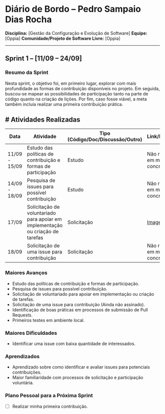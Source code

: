 # Diário de Bordo – Pedro Sampaio Dias Rocha

**Disciplina:** \[Gestão da Configuração e Evolução de Software]
**Equipe:** \[Oppia]
**Comunidade/Projeto de Software Livre:** \[Oppia]

---

## Sprint 1 – \[11/09 – 24/09]

### Resumo da Sprint

Nesta sprint, o objetivo foi, em primeiro lugar, explorar com mais profundidade as formas de contribuição disponíveis no projeto. Em seguida, buscou-se mapear as possibilidades de participação tanto na parte de código quanto na criação de lições. Por fim, caso fosse viável, a meta também incluía realizar uma primeira contribuição prática.

## # Atividades Realizadas

| Data        | Atividade                                                                 | Tipo (Código/Doc/Discussão/Outro) | Link/Referência                          | Status     |
|-------------|---------------------------------------------------------------------------|------------------------------------|-------------------------------------------|------------|
| 11/09 - 15/09 | Estudo das políticas de contribuição e formas de participação            | Estudo                             | Não resultou em material concreto          | Concluído  |
| 14/09 - 18/09 | Pesquisa de issues para possível contribuição                            | Estudo                             | Não resultou em material concreto          | Concluído  |
| 17/09        | Solicitação de voluntariado para apoiar em implementação ou criação de tarefas | Solicitação                        | [Imagem](./imagens/voluntariado.png)      | Concluído  |
| 18/09        | Solicitação de uma issue para contribuição                                | Solicitação                        | Não resultou em material concreto          | Concluído  |


### Maiores Avanços

- Estudo das políticas de contribuição e formas de participação.
- Pesquisa de issues para possível contribuição.
- Solicitação de voluntariado para apoiar em implementação ou criação de tarefas.
- Solicitação de uma issue para contribuição (Ainda não assinado).
- Identificação de boas práticas em processos de submissão de Pull Requests.
- Primeiros testes em ambiente local.

### Maiores Dificuldades

- Identificar uma issue com baixa quantidade de interessados.

### Aprendizados

- Aprendizado sobre como identificar e avaliar issues para potenciais contribuições.
- Maior familiaridade com processos de solicitação e participação voluntária.

### Plano Pessoal para a Próxima Sprint

* [ ] Realizar minha primeira contribuição.

